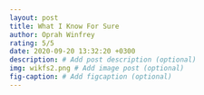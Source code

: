 ```yaml
---
layout: post
title: What I Know For Sure
author: Oprah Winfrey
rating: 5/5
date: 2020-09-20 13:32:20 +0300
description: # Add post description (optional)
img: wikfs2.png # Add image post (optional)
fig-caption: # Add figcaption (optional)
---
```

